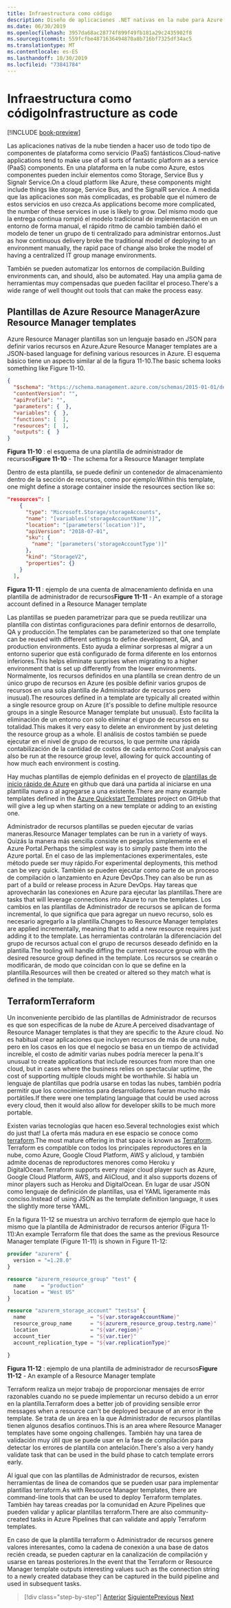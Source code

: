```yaml
---
title: Infraestructura como código
description: Diseño de aplicaciones .NET nativas en la nube para Azure | Infraestructura como código
ms.date: 06/30/2019
ms.openlocfilehash: 3957da68ac28774f899f49fb181a29c2435902f8
ms.sourcegitcommit: 559fcfbe4871636494870a8b716bf7325df34ac5
ms.translationtype: MT
ms.contentlocale: es-ES
ms.lasthandoff: 10/30/2019
ms.locfileid: "73841784"
---
```

# <a name="infrastructure-as-code"></a><span data-ttu-id="c78f2-103">Infraestructura como código</span><span class="sxs-lookup"><span data-stu-id="c78f2-103">Infrastructure as code</span></span>

[!INCLUDE [book-preview](../../../includes/book-preview.md)]

<span data-ttu-id="c78f2-104">Las aplicaciones nativas de la nube tienden a hacer uso de todo tipo de componentes de plataforma como servicio (PaaS) fantásticos.</span><span class="sxs-lookup"><span data-stu-id="c78f2-104">Cloud-native applications tend to make use of all sorts of fantastic platform as a service (PaaS) components.</span></span> <span data-ttu-id="c78f2-105">En una plataforma en la nube como Azure, estos componentes pueden incluir elementos como Storage, Service Bus y Signalr Service.</span><span class="sxs-lookup"><span data-stu-id="c78f2-105">On a cloud platform like Azure, these components might include things like storage, Service Bus, and the SignalR service.</span></span> <span data-ttu-id="c78f2-106">A medida que las aplicaciones son más complicadas, es probable que el número de estos servicios en uso crezca.</span><span class="sxs-lookup"><span data-stu-id="c78f2-106">As applications become more complicated, the number of these services in use is likely to grow.</span></span> <span data-ttu-id="c78f2-107">Del mismo modo que la entrega continua rompió el modelo tradicional de implementación en un entorno de forma manual, el rápido ritmo de cambio también dañó el modelo de tener un grupo de ti centralizado para administrar entornos.</span><span class="sxs-lookup"><span data-stu-id="c78f2-107">Just as how continuous delivery broke the traditional model of deploying to an environment manually, the rapid pace of change also broke the model of having a centralized IT group manage environments.</span></span>

<span data-ttu-id="c78f2-108">También se pueden automatizar los entornos de compilación.</span><span class="sxs-lookup"><span data-stu-id="c78f2-108">Building environments can, and should, also be automated.</span></span> <span data-ttu-id="c78f2-109">Hay una amplia gama de herramientas muy compensadas que pueden facilitar el proceso.</span><span class="sxs-lookup"><span data-stu-id="c78f2-109">There's a wide range of well thought out tools that can make the process easy.</span></span>

## <a name="azure-resource-manager-templates"></a><span data-ttu-id="c78f2-110">Plantillas de Azure Resource Manager</span><span class="sxs-lookup"><span data-stu-id="c78f2-110">Azure Resource Manager templates</span></span>

<span data-ttu-id="c78f2-111">Azure Resource Manager plantillas son un lenguaje basado en JSON para definir varios recursos en Azure.</span><span class="sxs-lookup"><span data-stu-id="c78f2-111">Azure Resource Manager templates are a JSON-based language for defining various resources in Azure.</span></span> <span data-ttu-id="c78f2-112">El esquema básico tiene un aspecto similar al de la figura 11-10.</span><span class="sxs-lookup"><span data-stu-id="c78f2-112">The basic schema looks something like Figure 11-10.</span></span>

```json
{
  "$schema": "https://schema.management.azure.com/schemas/2015-01-01/deploymentTemplate.json#",
  "contentVersion": "",
  "apiProfile": "",
  "parameters": {  },
  "variables": {  },
  "functions": [  ],
  "resources": [  ],
  "outputs": {  }
}
```

<span data-ttu-id="c78f2-113">**Figura 11-10** : el esquema de una plantilla de administrador de recursos</span><span class="sxs-lookup"><span data-stu-id="c78f2-113">**Figure 11-10** - The schema for a Resource Manager template</span></span>

<span data-ttu-id="c78f2-114">Dentro de esta plantilla, se puede definir un contenedor de almacenamiento dentro de la sección de recursos, como por ejemplo:</span><span class="sxs-lookup"><span data-stu-id="c78f2-114">Within this template, one might define a storage container inside the resources section like so:</span></span>

```json
"resources": [
    {
      "type": "Microsoft.Storage/storageAccounts",
      "name": "[variables('storageAccountName')]",
      "location": "[parameters('location')]",
      "apiVersion": "2018-07-01",
      "sku": {
        "name": "[parameters('storageAccountType')]"
      },
      "kind": "StorageV2",
      "properties": {}
    }
  ],
```

<span data-ttu-id="c78f2-115">**Figura 11-11** : ejemplo de una cuenta de almacenamiento definida en una plantilla de administrador de recursos</span><span class="sxs-lookup"><span data-stu-id="c78f2-115">**Figure 11-11** - An example of a storage account defined in a Resource Manager template</span></span>

<span data-ttu-id="c78f2-116">Las plantillas se pueden parametrizar para que se pueda reutilizar una plantilla con distintas configuraciones para definir entornos de desarrollo, QA y producción.</span><span class="sxs-lookup"><span data-stu-id="c78f2-116">The templates can be parameterized so that one template can be reused with different settings to define development, QA, and production environments.</span></span> <span data-ttu-id="c78f2-117">Esto ayuda a eliminar sorpresas al migrar a un entorno superior que está configurado de forma diferente en los entornos inferiores.</span><span class="sxs-lookup"><span data-stu-id="c78f2-117">This helps eliminate surprises when migrating to a higher environment that is set up differently from the lower environments.</span></span> <span data-ttu-id="c78f2-118">Normalmente, los recursos definidos en una plantilla se crean dentro de un único grupo de recursos en Azure (es posible definir varios grupos de recursos en una sola plantilla de Administrador de recursos pero inusual).</span><span class="sxs-lookup"><span data-stu-id="c78f2-118">The resources defined in a template are typically all created within a single resource group on Azure (it's possible to define multiple resource groups in a single Resource Manager template but unusual).</span></span> <span data-ttu-id="c78f2-119">Esto facilita la eliminación de un entorno con solo eliminar el grupo de recursos en su totalidad.</span><span class="sxs-lookup"><span data-stu-id="c78f2-119">This makes it very easy to delete an environment by just deleting the resource group as a whole.</span></span> <span data-ttu-id="c78f2-120">El análisis de costos también se puede ejecutar en el nivel de grupo de recursos, lo que permite una rápida contabilización de la cantidad de costos de cada entorno.</span><span class="sxs-lookup"><span data-stu-id="c78f2-120">Cost analysis can also be run at the resource group level, allowing for quick accounting of how much each environment is costing.</span></span>

<span data-ttu-id="c78f2-121">Hay muchas plantillas de ejemplo definidas en el proyecto de [plantillas de inicio rápido de Azure](https://github.com/Azure/azure-quickstart-templates) en github que dará una partida al iniciarse en una plantilla nueva o al agregarse a una existente.</span><span class="sxs-lookup"><span data-stu-id="c78f2-121">There are many example templates defined in the [Azure Quickstart Templates](https://github.com/Azure/azure-quickstart-templates) project on GitHub that will give a leg up when starting on a new template or adding to an existing one.</span></span>

<span data-ttu-id="c78f2-122">Administrador de recursos plantillas se pueden ejecutar de varias maneras.</span><span class="sxs-lookup"><span data-stu-id="c78f2-122">Resource Manager templates can be run in a variety of ways.</span></span> <span data-ttu-id="c78f2-123">Quizás la manera más sencilla consiste en pegarlos simplemente en el Azure Portal.</span><span class="sxs-lookup"><span data-stu-id="c78f2-123">Perhaps the simplest way is to simply paste them into the Azure portal.</span></span> <span data-ttu-id="c78f2-124">En el caso de las implementaciones experimentales, este método puede ser muy rápido.</span><span class="sxs-lookup"><span data-stu-id="c78f2-124">For experimental deployments, this method can be very quick.</span></span> <span data-ttu-id="c78f2-125">También se pueden ejecutar como parte de un proceso de compilación o lanzamiento en Azure DevOps.</span><span class="sxs-lookup"><span data-stu-id="c78f2-125">They can also be run as part of a build or release process in Azure DevOps.</span></span> <span data-ttu-id="c78f2-126">Hay tareas que aprovecharán las conexiones en Azure para ejecutar las plantillas.</span><span class="sxs-lookup"><span data-stu-id="c78f2-126">There are tasks that will leverage connections into Azure to run the templates.</span></span> <span data-ttu-id="c78f2-127">Los cambios en las plantillas de Administrador de recursos se aplican de forma incremental, lo que significa que para agregar un nuevo recurso, solo es necesario agregarlo a la plantilla.</span><span class="sxs-lookup"><span data-stu-id="c78f2-127">Changes to Resource Manager templates are applied incrementally, meaning that to add a new resource requires just adding it to the template.</span></span> <span data-ttu-id="c78f2-128">Las herramientas controlarán la diferenciación del grupo de recursos actual con el grupo de recursos deseado definido en la plantilla.</span><span class="sxs-lookup"><span data-stu-id="c78f2-128">The tooling will handle diffing the current resource group with the desired resource group defined in the template.</span></span> <span data-ttu-id="c78f2-129">Los recursos se crearán o modificarán, de modo que coincidan con lo que se define en la plantilla.</span><span class="sxs-lookup"><span data-stu-id="c78f2-129">Resources will then be created or altered so they match what is defined in the template.</span></span>  

## <a name="terraform"></a><span data-ttu-id="c78f2-130">Terraform</span><span class="sxs-lookup"><span data-stu-id="c78f2-130">Terraform</span></span>

<span data-ttu-id="c78f2-131">Un inconveniente percibido de las plantillas de Administrador de recursos es que son específicas de la nube de Azure.</span><span class="sxs-lookup"><span data-stu-id="c78f2-131">A perceived disadvantage of Resource Manager templates is that they are specific to the Azure cloud.</span></span> <span data-ttu-id="c78f2-132">No es habitual crear aplicaciones que incluyen recursos de más de una nube, pero en los casos en los que el negocio se basa en un tiempo de actividad increíble, el costo de admitir varias nubes podría merecer la pena.</span><span class="sxs-lookup"><span data-stu-id="c78f2-132">It's unusual to create applications that include resources from more than one cloud, but in cases where the business relies on spectacular uptime, the cost of supporting multiple clouds might be worthwhile.</span></span> <span data-ttu-id="c78f2-133">Si había un lenguaje de plantillas que podría usarse en todas las nubes, también podría permitir que los conocimientos para desarrolladores fueran mucho más portátiles.</span><span class="sxs-lookup"><span data-stu-id="c78f2-133">If there were one templating language that could be used across every cloud, then it would also allow for developer skills to be much more portable.</span></span>

<span data-ttu-id="c78f2-134">Existen varias tecnologías que hacen eso.</span><span class="sxs-lookup"><span data-stu-id="c78f2-134">Several technologies exist which do just that!</span></span> <span data-ttu-id="c78f2-135">La oferta más madura en ese espacio se conoce como [terraform](https://www.terraform.io/).</span><span class="sxs-lookup"><span data-stu-id="c78f2-135">The most mature offering in that space is known as [Terraform](https://www.terraform.io/).</span></span> <span data-ttu-id="c78f2-136">Terraform es compatible con todos los principales reproductores en la nube, como Azure, Google Cloud Platform, AWS y alicloud, y también admite docenas de reproductores menores como Heroku y DigitalOcean.</span><span class="sxs-lookup"><span data-stu-id="c78f2-136">Terraform supports every major cloud player such as Azure, Google Cloud Platform, AWS, and AliCloud, and it also supports dozens of minor players such as Heroku and DigitalOcean.</span></span> <span data-ttu-id="c78f2-137">En lugar de usar JSON como lenguaje de definición de plantillas, usa el YAML ligeramente más conciso.</span><span class="sxs-lookup"><span data-stu-id="c78f2-137">Instead of using JSON as the template definition language, it uses the slightly more terse YAML.</span></span>

<span data-ttu-id="c78f2-138">En la figura 11-12 se muestra un archivo terraform de ejemplo que hace lo mismo que la plantilla de Administrador de recursos anterior (Figura 11-11):</span><span class="sxs-lookup"><span data-stu-id="c78f2-138">An example Terraform file that does the same as the previous Resource Manager template (Figure 11-11) is shown in Figure 11-12:</span></span>

```terraform
provider "azurerm" {
  version = "=1.28.0"
}

resource "azurerm_resource_group" "test" {
  name     = "production"
  location = "West US"
}

resource "azurerm_storage_account" "testsa" {
  name                     = "${var.storageAccountName}"
  resource_group_name      = "${azurerm_resource_group.testrg.name}"
  location                 = "${var.region}"
  account_tier             = "${var.tier}"
  account_replication_type = "${var.replicationType}"

}
```

<span data-ttu-id="c78f2-139">**Figura 11-12** : ejemplo de una plantilla de administrador de recursos</span><span class="sxs-lookup"><span data-stu-id="c78f2-139">**Figure 11-12** - An example of a Resource Manager template</span></span>

<span data-ttu-id="c78f2-140">Terraform realiza un mejor trabajo de proporcionar mensajes de error razonables cuando no se puede implementar un recurso debido a un error en la plantilla.</span><span class="sxs-lookup"><span data-stu-id="c78f2-140">Terraform does a better job of providing sensible error messages when a resource can't be deployed because of an error in the template.</span></span> <span data-ttu-id="c78f2-141">Se trata de un área en la que Administrador de recursos plantillas tienen algunos desafíos continuos.</span><span class="sxs-lookup"><span data-stu-id="c78f2-141">This is an area where Resource Manager templates have some ongoing challenges.</span></span> <span data-ttu-id="c78f2-142">También hay una tarea de validación muy útil que se puede usar en la fase de compilación para detectar los errores de plantilla con antelación.</span><span class="sxs-lookup"><span data-stu-id="c78f2-142">There's also a very handy validate task that can be used in the build phase to catch template errors early.</span></span>

<span data-ttu-id="c78f2-143">Al igual que con las plantillas de Administrador de recursos, existen herramientas de línea de comandos que se pueden usar para implementar plantillas terraform.</span><span class="sxs-lookup"><span data-stu-id="c78f2-143">As with Resource Manager templates, there are command-line tools that can be used to deploy Terraform templates.</span></span> <span data-ttu-id="c78f2-144">También hay tareas creadas por la comunidad en Azure Pipelines que pueden validar y aplicar plantillas terraform.</span><span class="sxs-lookup"><span data-stu-id="c78f2-144">There are also community-created tasks in Azure Pipelines that can validate and apply Terraform templates.</span></span>

<span data-ttu-id="c78f2-145">En caso de que la plantilla terraform o Administrador de recursos genere valores interesantes, como la cadena de conexión a una base de datos recién creada, se pueden capturar en la canalización de compilación y usarse en tareas posteriores.</span><span class="sxs-lookup"><span data-stu-id="c78f2-145">In the event that the Terraform or Resource Manager template outputs interesting values such as the connection string to a newly created database they can be captured in the build pipeline and used in subsequent tasks.</span></span>

>[!div class="step-by-step"]
><span data-ttu-id="c78f2-146">[Anterior](devops.md)
>[Siguiente](application-bundles.md)</span><span class="sxs-lookup"><span data-stu-id="c78f2-146">[Previous](devops.md)
[Next](application-bundles.md)</span></span>
